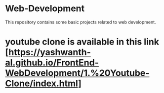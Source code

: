 # Web-Development
This repository contains some basic projects related to web development.


# youtube clone is available in this link [https://yashwanth-al.github.io/FrontEnd-WebDevelopment/1.%20Youtube-Clone/index.html]
